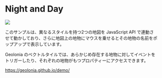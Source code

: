 # Night and Day

![](https://www.evernote.com/l/ABXOe5ffGghO84uioWArD4s36eMw7dFm7lAB/image.png)

このサンプルは、異なるスタイルを持つ2つの地図を JavaScript API で連動させて動かしており、さらに地図上の地物にマウスを乗せるとその地物の名前をポップアップで表示しています。

Geolonia のベクトルタイルでは、あらかじめ存在する地物に対してイベントをトリガーしたり、それぞれの地物がもつプロパティーにアクセスできます。

https://geolonia.github.io/demo/
